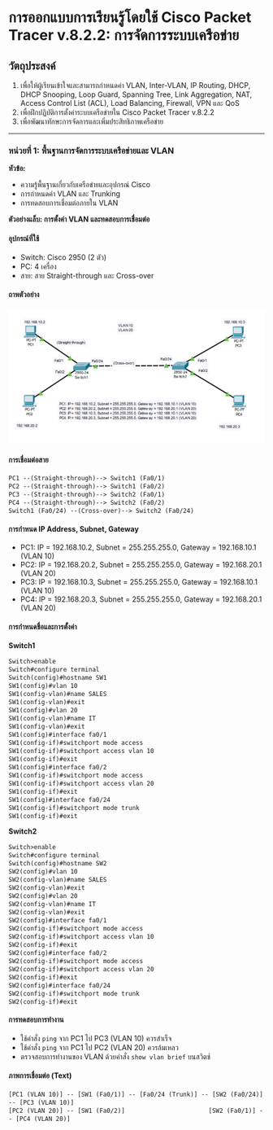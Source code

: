 # การออกแบบการเรียนรู้โดยใช้ Cisco Packet Tracer v.8.2.2: การจัดการระบบเครือข่าย

## วัตถุประสงค์
1. เพื่อให้ผู้เรียนเข้าใจและสามารถกำหนดค่า VLAN, Inter-VLAN, IP Routing, DHCP, DHCP Snooping, Loop Guard, Spanning Tree, Link Aggregation, NAT, Access Control List (ACL), Load Balancing, Firewall, VPN และ QoS
2. เพื่อฝึกปฏิบัติการตั้งค่าระบบเครือข่ายใน Cisco Packet Tracer v.8.2.2
3. เพื่อพัฒนาทักษะการจัดการและเพิ่มประสิทธิภาพเครือข่าย

---

### หน่วยที่ 1: พื้นฐานการจัดการระบบเครือข่ายและ VLAN
**หัวข้อ:**
- ความรู้พื้นฐานเกี่ยวกับเครือข่ายและอุปกรณ์ Cisco
- การกำหนดค่า VLAN และ Trunking
- การทดสอบการเชื่อมต่อภายใน VLAN

**ตัวอย่างแล็บ: การตั้งค่า VLAN และทดสอบการเชื่อมต่อ**

#### อุปกรณ์ที่ใช้
- Switch: Cisco 2950 (2 ตัว)
- PC: 4 เครื่อง
- สาย: สาย Straight-through และ Cross-over

#### ถาพตัวอย่าง

![ตัวอย่าง VLAN](https://raw.githubusercontent.com/sunanedu/NetworkOperatingSystemForServer/main/unit2/vlan1-1.png)

#### การเชื่อมต่อสาย
```
PC1 --(Straight-through)--> Switch1 (Fa0/1)
PC2 --(Straight-through)--> Switch1 (Fa0/2)
PC3 --(Straight-through)--> Switch2 (Fa0/1)
PC4 --(Straight-through)--> Switch2 (Fa0/2)
Switch1 (Fa0/24) --(Cross-over)--> Switch2 (Fa0/24)
```

#### การกำหนด IP Address, Subnet, Gateway
- PC1: IP = 192.168.10.2, Subnet = 255.255.255.0, Gateway = 192.168.10.1 (VLAN 10)
- PC2: IP = 192.168.20.2, Subnet = 255.255.255.0, Gateway = 192.168.20.1 (VLAN 20)
- PC3: IP = 192.168.10.3, Subnet = 255.255.255.0, Gateway = 192.168.10.1 (VLAN 10)
- PC4: IP = 192.168.20.3, Subnet = 255.255.255.0, Gateway = 192.168.20.1 (VLAN 20)

#### การกำหนดชื่อและการตั้งค่า
**Switch1**
```plaintext
Switch>enable
Switch#configure terminal
Switch(config)#hostname SW1
SW1(config)#vlan 10
SW1(config-vlan)#name SALES
SW1(config-vlan)#exit
SW1(config)#vlan 20
SW1(config-vlan)#name IT
SW1(config-vlan)#exit
SW1(config)#interface fa0/1
SW1(config-if)#switchport mode access
SW1(config-if)#switchport access vlan 10
SW1(config-if)#exit
SW1(config)#interface fa0/2
SW1(config-if)#switchport mode access
SW1(config-if)#switchport access vlan 20
SW1(config-if)#exit
SW1(config)#interface fa0/24
SW1(config-if)#switchport mode trunk
SW1(config-if)#exit
```
**Switch2**
```plaintext
Switch>enable
Switch#configure terminal
Switch(config)#hostname SW2
SW2(config)#vlan 10
SW2(config-vlan)#name SALES
SW2(config-vlan)#exit
SW2(config)#vlan 20
SW2(config-vlan)#name IT
SW2(config-vlan)#exit
SW2(config)#interface fa0/1
SW2(config-if)#switchport mode access
SW2(config-if)#switchport access vlan 10
SW2(config-if)#exit
SW2(config)#interface fa0/2
SW2(config-if)#switchport mode access
SW2(config-if)#switchport access vlan 20
SW2(config-if)#exit
SW2(config)#interface fa0/24
SW2(config-if)#switchport mode trunk
SW2(config-if)#exit
```

#### การทดสอบการทำงาน
- ใช้คำสั่ง `ping` จาก PC1 ไป PC3 (VLAN 10) ควรสำเร็จ
- ใช้คำสั่ง `ping` จาก PC1 ไป PC2 (VLAN 20) ควรล้มเหลว
- ตรวจสอบการทำงานของ VLAN ด้วยคำสั่ง `show vlan brief` บนสวิตช์

#### ภาพการเชื่อมต่อ (Text)
```
[PC1 (VLAN 10)] -- [SW1 (Fa0/1)] -- [Fa0/24 (Trunk)] -- [SW2 (Fa0/24)] -- [PC3 (VLAN 10)]
[PC2 (VLAN 20)] -- [SW1 (Fa0/2)]                       [SW2 (Fa0/1)] -- [PC4 (VLAN 20)]
```
